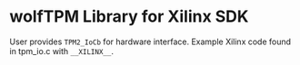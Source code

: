 # wolfTPM Library for Xilinx SDK

User provides `TPM2_IoCb` for hardware interface. Example Xilinx code found in tpm_io.c with `__XILINX__`.
